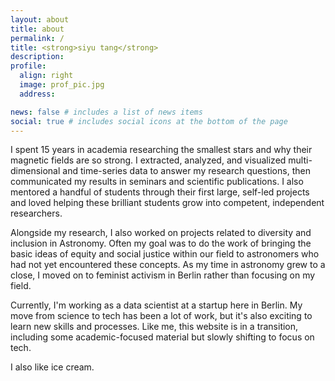 ```yaml
---
layout: about
title: about
permalink: /
title: <strong>siyu tang</strong>
description: 
profile:
  align: right
  image: prof_pic.jpg
  address: 

news: false # includes a list of news items
social: true # includes social icons at the bottom of the page
---
```


I spent 15 years in academia researching the smallest stars and why their magnetic fields are so strong. I extracted, analyzed, and visualized multi-dimensional and time-series data to answer my research questions, then communicated my results in seminars and scientific publications. I also mentored a handful of students through their first large, self-led projects and loved helping these brilliant students grow into competent, independent researchers.

Alongside my research, I also worked on projects related to diversity and inclusion in Astronomy. Often my goal was to do the work of bringing the basic ideas of equity and social justice within our field to astronomers who had not yet encountered these concepts. As my time in astronomy grew to a close, I moved on to feminist activism in Berlin rather than focusing on my field.

Currently, I'm working as a data scientist at a startup here in Berlin. My move from science to tech has been a lot of work, but it's also exciting to learn new skills and processes. Like me, this website is in a transition, including some academic-focused material but slowly shifting to focus on tech. 

I also like ice cream.




